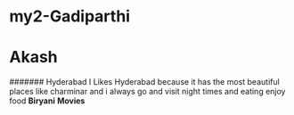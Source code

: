 # my2-Gadiparthi
# Akash
####### Hyderabad
I Likes Hyderabad because it has the most beautiful places like charminar and i always go and visit night times and eating enjoy food
**Biryani**
**Movies**